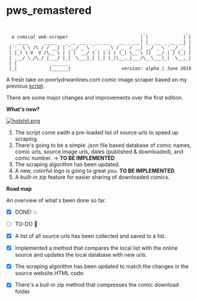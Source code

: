 # pws_remastered

~~~

                                                   _               _ 
  a comical web-scraper                           | |             | |
  _ ____      _____   _ __ ___ _ __ ___   __ _ ___| |_ ___ _ __ __| |
 | '_ \ \ /\ / / __| | '__/ _ \ '_ ` _ \ / _` / __| __/ _ \ '__/ _` |
 | |_) \ V  V /\__ \ | | |  __/ | | | | | (_| \__ \ ||  __/ | | (_| |
 | .__/ \_/\_/ |___/ |_|  \___|_| |_| |_|\__,_|___/\__\___|_|  \__,_|
 | |             ______                                              
 |_|            |______|                   version: alpha | June 2019 

~~~
A fresh take on poorlydrwanlines.com comic image scraper based on my previous [script](https://github.com/baduker/poorlywrittenscraper).

There are some major changes and improvements over the first edition.

**What's new?**

[![hotshit.png](http://www.poorlydrawnlines.com/wp-content/uploads/2019/06/hot-shit-kevin.png)](http://www.poorlydrawnlines.com/comic/hot-shit/)

1. The script come swith a pre-loaded list of source urls to speed up scraping.
2. There's going to be a simple .json file based database of comic names, comic urls, source image urls, dates (published & downloaded), and comic number. -> **TO BE IMPLEMENTED**
3. The scraping algorithm has been updated.
4. A new, colorful logo is going to great you. **TO BE IMPLEMENTED**
5. A built-in zip feature for easier sharing of downloaded comics.

**Road map**

An overview of what's been done so far.

- [x] DONE! :collision:
- [ ] TO-DO :shit:

- [x] A list of all source urls has been collected and saved to a list.
- [x] Implemented a method that compares the local list with the online source and updates the local database with new urls.
- [x] The scraping algorithm has been updated to match the changes in the source website HTML code.
- [x] There's a buil-in zip method that compresses the comic download folder.